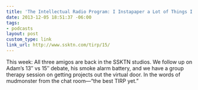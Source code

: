 ```yaml
---
title: 'The Intellectual Radio Program: I Instapaper a Lot of Things I Shouldn’t'
date: 2013-12-05 18:51:37 -06:00
tags:
- podcasts
layout: post
custom_type: link
link_url: http://www.ssktn.com/tirp/15/
---
```


This week: All three amigos are back in the SSKTN studios. We follow up on Adam’s 13″ vs 15″ debate, his smoke alarm battery, and we have a group therapy session on getting projects out the virtual door. In the words of mudmonster from the chat room—“the best TIRP yet.”
